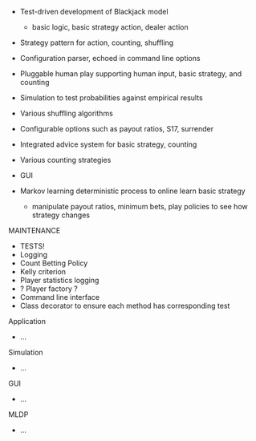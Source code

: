 
* Test-driven development of Blackjack model
  - basic logic, basic strategy action, dealer action
* Strategy pattern for action, counting, shuffling
* Configuration parser, echoed in command line options

* Pluggable human play supporting human input, basic strategy, and counting
* Simulation to test probabilities against empirical results
* Various shuffling algorithms
* Configurable options such as payout ratios, S17, surrender


* Integrated advice system for basic strategy, counting
* Various counting strategies
* GUI
* Markov learning deterministic process to online learn basic strategy
  - manipulate payout ratios, minimum bets, play policies to see how strategy changes


MAINTENANCE
* TESTS!
* Logging
* Count Betting Policy
* Kelly criterion
* Player statistics logging
* ? Player factory ?
* Command line interface
* Class decorator to ensure each method has corresponding test


Application
* ...

Simulation
* ...

GUI
* ...

MLDP
* ...
